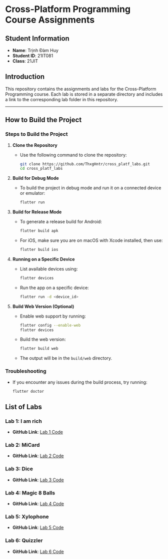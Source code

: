 # Cross-Platform Programming Course Assignments

## Student Information

- **Name**: Trịnh Đàm Huy
- **Student ID**: 21IT081
- **Class**: 21JIT

## Introduction

This repository contains the assignments and labs for the Cross-Platform Programming course. Each lab is stored in a separate directory and includes a link to the corresponding lab folder in this repository.

---

## How to Build the Project

### Steps to Build the Project

1. **Clone the Repository**

   - Use the following command to clone the repository:
     ```bash
     git clone https://github.com/ThxgHntr/cross_platf_labs.git
     cd cross_platf_labs
     ```

2. **Build for Debug Mode**

   - To build the project in debug mode and run it on a connected device or emulator:
     ```bash
     flutter run
     ```

3. **Build for Release Mode**

   - To generate a release build for Android:
     ```bash
     flutter build apk
     ```
   - For iOS, make sure you are on macOS with Xcode installed, then use:
     ```bash
     flutter build ios
     ```

4. **Running on a Specific Device**

   - List available devices using:
     ```bash
     flutter devices
     ```
   - Run the app on a specific device:
     ```bash
     flutter run -d <device_id>
     ```

5. **Build Web Version (Optional)**
   - Enable web support by running:
     ```bash
     flutter config --enable-web
     flutter devices
     ```
   - Build the web version:
     ```bash
     flutter build web
     ```
   - The output will be in the `build/web` directory.

### Troubleshooting

- If you encounter any issues during the build process, try running:
  ```bash
  flutter doctor
  ```

## List of Labs

### Lab 1: I am rich

- **GitHub Link**: [Lab 1 Code](https://github.com/ThxgHntr/cross_platf_labs/blob/master/lib/src/lab1)

### Lab 2: MiCard

- **GitHub Link**: [Lab 2 Code](https://github.com/ThxgHntr/cross_platf_labs/blob/master/lib/src/lab2)

### Lab 3: Dice

- **GitHub Link**: [Lab 3 Code](https://github.com/ThxgHntr/cross_platf_labs/blob/master/lib/src/lab3)

### Lab 4: Magic 8 Balls

- **GitHub Link**: [Lab 4 Code](https://github.com/ThxgHntr/cross_platf_labs/blob/master/lib/src/lab4)

### Lab 5: Xylophone

- **GitHub Link**: [Lab 5 Code](https://github.com/ThxgHntr/cross_platf_labs/blob/master/lib/src/lab5)

### Lab 6: Quizzler

- **GitHub Link**: [Lab 6 Code](https://github.com/ThxgHntr/cross_platf_labs/blob/master/lib/src/lab6)
